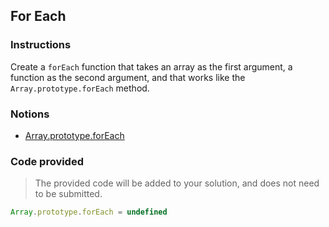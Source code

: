 ## For Each

### Instructions

Create a `forEach` function that takes an array as the first argument, a function as the second argument,
and that works like the `Array.prototype.forEach` method.

### Notions

- [Array.prototype.forEach](https://devdocs.io/javascript/global_objects/array/foreach)

### Code provided

> The provided code will be added to your solution, and does not need to be submitted.

```js
Array.prototype.forEach = undefined
```
